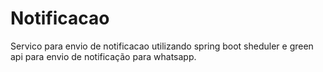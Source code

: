 # Notificacao
Servico para envio de notificacao utilizando spring boot sheduler e green api para envio de notificação para whatsapp.
